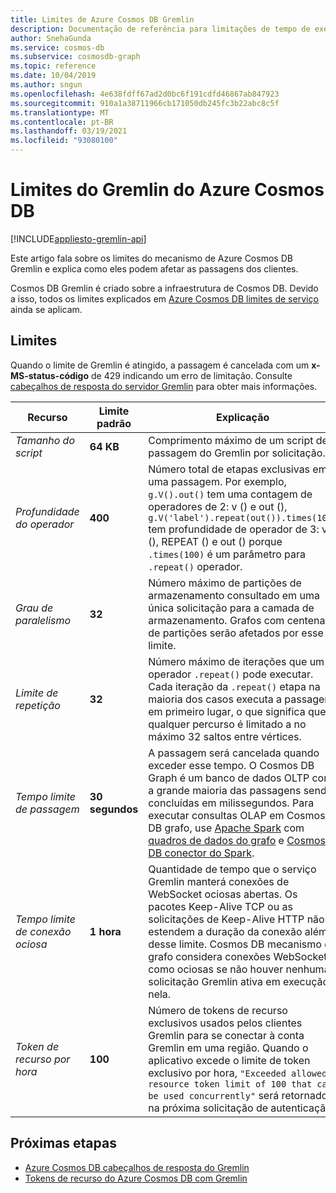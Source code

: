 ```yaml
---
title: Limites de Azure Cosmos DB Gremlin
description: Documentação de referência para limitações de tempo de execução do mecanismo de grafo
author: SnehaGunda
ms.service: cosmos-db
ms.subservice: cosmosdb-graph
ms.topic: reference
ms.date: 10/04/2019
ms.author: sngun
ms.openlocfilehash: 4e638fdff67ad2d0bc6f191cdfd46867ab847923
ms.sourcegitcommit: 910a1a38711966cb171050db245fc3b22abc8c5f
ms.translationtype: MT
ms.contentlocale: pt-BR
ms.lasthandoff: 03/19/2021
ms.locfileid: "93080100"
---
```

# <a name="azure-cosmos-db-gremlin-limits"></a>Limites do Gremlin do Azure Cosmos DB
[!INCLUDE[appliesto-gremlin-api](includes/appliesto-gremlin-api.md)]

Este artigo fala sobre os limites do mecanismo de Azure Cosmos DB Gremlin e explica como eles podem afetar as passagens dos clientes.

Cosmos DB Gremlin é criado sobre a infraestrutura de Cosmos DB. Devido a isso, todos os limites explicados em [Azure Cosmos DB limites de serviço](./concepts-limits.md) ainda se aplicam.

## <a name="limits"></a>Limites

Quando o limite de Gremlin é atingido, a passagem é cancelada com um **x-MS-status-código** de 429 indicando um erro de limitação. Consulte [cabeçalhos de resposta do servidor Gremlin](gremlin-limits.md) para obter mais informações.

**Recurso**    | **Limite padrão** | **Explicação**
--- | --- | ---
*Tamanho do script* | **64 KB** | Comprimento máximo de um script de passagem do Gremlin por solicitação.
*Profundidade do operador* | **400** |  Número total de etapas exclusivas em uma passagem. Por exemplo, ```g.V().out()``` tem uma contagem de operadores de 2: v () e out (), ```g.V('label').repeat(out()).times(100)``` tem profundidade de operador de 3: v (), REPEAT () e out () porque ```.times(100)``` é um parâmetro para ```.repeat()``` operador.
*Grau de paralelismo* | **32** | Número máximo de partições de armazenamento consultado em uma única solicitação para a camada de armazenamento. Grafos com centenas de partições serão afetados por esse limite.
*Limite de repetição* | **32** | Número máximo de iterações que um operador ```.repeat()``` pode executar. Cada iteração da ```.repeat()``` etapa na maioria dos casos executa a passagem em primeiro lugar, o que significa que qualquer percurso é limitado a no máximo 32 saltos entre vértices.
*Tempo limite de passagem* | **30 segundos** | A passagem será cancelada quando exceder esse tempo. O Cosmos DB Graph é um banco de dados OLTP com a grande maioria das passagens sendo concluídas em milissegundos. Para executar consultas OLAP em Cosmos DB grafo, use [Apache Spark](https://azure.microsoft.com/services/cosmos-db/) com [quadros de dados do grafo](https://spark.apache.org/docs/latest/sql-programming-guide.html#datasets-and-dataframes) e [Cosmos DB conector do Spark](https://github.com/Azure/azure-cosmosdb-spark).
*Tempo limite de conexão ociosa* | **1 hora** | Quantidade de tempo que o serviço Gremlin manterá conexões de WebSocket ociosas abertas. Os pacotes Keep-Alive TCP ou as solicitações de Keep-Alive HTTP não estendem a duração da conexão além desse limite. Cosmos DB mecanismo de grafo considera conexões WebSocket como ociosas se não houver nenhuma solicitação Gremlin ativa em execução nela.
*Token de recurso por hora* | **100** | Número de tokens de recurso exclusivos usados pelos clientes Gremlin para se conectar à conta Gremlin em uma região. Quando o aplicativo excede o limite de token exclusivo por hora, `"Exceeded allowed resource token limit of 100 that can be used concurrently"` será retornado na próxima solicitação de autenticação.

## <a name="next-steps"></a>Próximas etapas
* [Azure Cosmos DB cabeçalhos de resposta do Gremlin](gremlin-headers.md)
* [Tokens de recurso do Azure Cosmos DB com Gremlin](how-to-use-resource-tokens-gremlin.md)